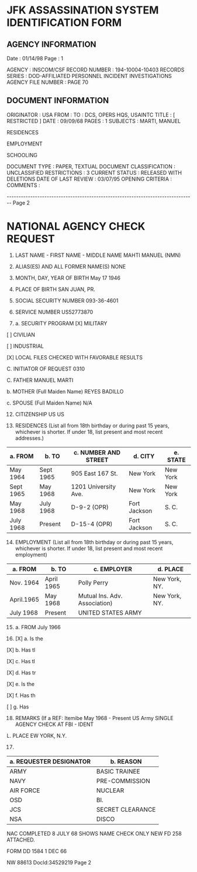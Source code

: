 # JFK ASSASSINATION SYSTEM IDENTIFICATION FORM

## AGENCY INFORMATION

Date : 01/14/98
Page : 1

AGENCY : INSCOM/CSF
RECORD NUMBER : 194-10004-10403
RECORDS SERIES : DOD-AFFILIATED PERSONNEL INCIDENT INVESTIGATIONS
AGENCY FILE NUMBER : PAGE 70

## DOCUMENT INFORMATION

ORIGINATOR : USA
FROM :
TO : DCS, OPERS HQS, USAINTC
TITLE : [ RESTRICTED ]
DATE : 09/09/68
PAGES : 1
SUBJECTS : MARTI, MANUEL

RESIDENCES

EMPLOYMENT

SCHOOLING

DOCUMENT TYPE : PAPER, TEXTUAL DOCUMENT
CLASSIFICATION : UNCLASSIFIED
RESTRICTIONS : 3
CURRENT STATUS : RELEASED WITH DELETIONS
DATE OF LAST REVIEW : 03/07/95
OPENING CRITERIA :
COMMENTS :


-------------------------------------------------------------------------------- Page 2

# NATIONAL AGENCY CHECK REQUEST

1. LAST NAME - FIRST NAME - MIDDLE NAME
   MAHTI MANUEL (NMN)

3. ALIAS(ES) AND ALL FORMER NAME(S)
   NONE

5. MONTH, DAY, YEAR OF BIRTH
   May 17 1946

6. PLACE OF BIRTH
   SAN JUAN, PR.

4. SOCIAL SECURITY NUMBER
   093-36-4601

7. SERVICE NUMBER
   US52773870

8. a. SECURITY PROGRAM
   [X] MILITARY

[ ] CIVILIAN

[ ] INDUSTRIAL

[X] LOCAL FILES CHECKED WITH FAVORABLE RESULTS

C. INITIATOR OF REQUEST
0310

C. FATHER
MANUEL MARTI

b. MOTHER (Full Maiden Name)
REYES BADILLO

c. SPOUSE (Full Maiden Name)
N/A

12. CITIZENSHIP
    US
    US

13. RESIDENCES (List all from 18th birthday or during past 15 years, whichever is shorter. If under 18, list present and most recent addresses.)

| a. FROM   | b. TO     | c. NUMBER AND STREET | d. CITY      | e. STATE |
| --------- | --------- | -------------------- | ------------ | -------- |
| May 1964  | Sept 1965 | 905 East 167 St.     | New York     | New York |
| Sept 1965 | May 1968  | 1201 University Ave. | New York     | New York |
| May 1968  | July 1968 | D-9-2 (OPR)          | Fort Jackson | S. C.    |
| July 1968 | Present   | D-15-4 (OPR)         | Fort Jackson | S. C.    |

14. EMPLOYMENT (List all from 18th birthday or during past 15 years, whichever is shorter. If under 18, list present and most recent employment)

| a. FROM    | b. TO      | c. EMPLOYER                   | d. PLACE      |
| ---------- | ---------- | ----------------------------- | ------------- |
| Nov. 1964  | April 1965 | Polly Perry                   | New York, NY. |
| April.1965 | May 1968   | Mutual Ins. Adv. Association) | New York, NY. |
| July 1968  | Present    | UNITED STATES ARMY            |               |


15. a. FROM
    July 1966

16. [X] a. Is the

[X] b. Has tl

[X] c. Has tl

[X] d. Has tr

[X] e. Is the

[X] f. Has th

[ ] g. Has

18. REMARKS (If a
    REF: Itemibe May 1968 - Present US Army
    SINGLE AGENCY CHECK AT FBI - IDENT

L. PLACE
EW YORK, N.Y.

17. 
| a. REQUESTER DESIGNATOR | b. REASON        |
| ----------------------- | ---------------- |
| ARMY                    | BASIC TRAINEE    |
| NAVY                    | PRE-COMMISSION   |
| AIR FORCE               | NUCLEAR          |
| OSD                     | Bl.              |
| JCS                     | SECRET CLEARANCE |
| NSA                     | DISCO            |

NAC COMPLETED 8 JULY 68 SHOWS NAME CHECK
ONLY NEW FD 258 ATTACHED.

FORM
DD 1584
1 DEC 66

NW 88613 Docld:34529219 Page 2
